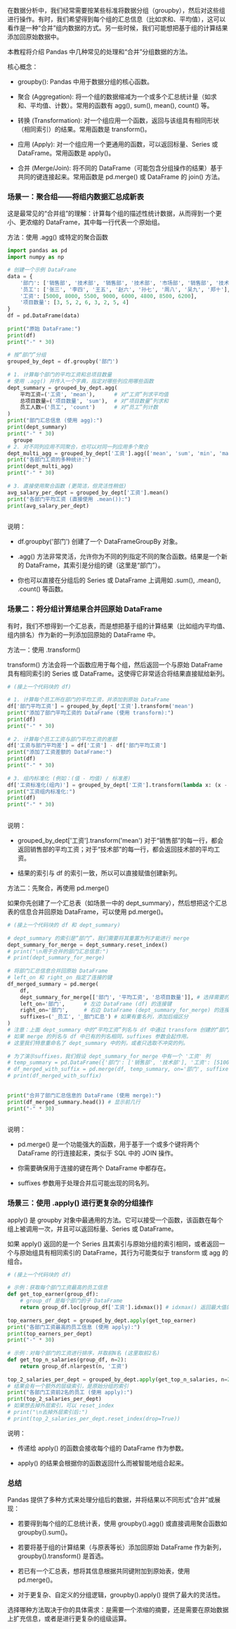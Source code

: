 
在数据分析中，我们经常需要按某些标准将数据分组（groupby），然后对这些组进行操作。有时，我们希望得到每个组的汇总信息（比如求和、平均值），这可以看作是一种“合并”组内数据的方式。另一些时候，我们可能想把基于组的计算结果添加回原始数据中。

本教程将介绍 Pandas 中几种常见的处理和“合并”分组数据的方法。

核心概念：

- groupby(): Pandas 中用于数据分组的核心函数。
    
- 聚合 (Aggregation): 将一个组的数据缩减为一个或多个汇总统计量（如求和、平均值、计数）。常用的函数有 agg(), sum(), mean(), count() 等。
    
- 转换 (Transformation): 对一个组应用一个函数，返回与该组具有相同形状（相同索引）的结果。常用函数是 transform()。
    
- 应用 (Apply): 对一个组应用一个更通用的函数，可以返回标量、Series 或 DataFrame。常用函数是 apply()。
    
- 合并 (Merge/Join): 将不同的 DataFrame（可能包含分组操作的结果）基于共同的键连接起来。常用函数是 pd.merge() 或 DataFrame 的 join() 方法。
    

### 场景一：聚合组——将组内数据汇总成新表

这是最常见的“合并组”的理解：计算每个组的描述性统计数据，从而得到一个更小、更浓缩的 DataFrame，其中每一行代表一个原始组。

方法：使用 .agg() 或特定的聚合函数
```python
import pandas as pd  
import numpy as np  

# 创建一个示例 DataFrame  
data = {  
    '部门': ['销售部', '技术部', '销售部', '技术部', '市场部', '销售部', '技术部', '市场部'],  
    '员工': ['张三', '李四', '王五', '赵六', '孙七', '周八', '吴九', '郑十'],  
    '工资': [5000, 8000, 5500, 9000, 6000, 4800, 8500, 6200],  
    '项目数量': [3, 5, 2, 6, 3, 2, 5, 4]  
}  
df = pd.DataFrame(data)  
  
print("原始 DataFrame:")  
print(df)  
print("-" * 30)  
  
# 按“部门”分组  
grouped_by_dept = df.groupby('部门')  
  
# 1. 计算每个部门的平均工资和总项目数量  
# 使用 .agg() 并传入一个字典，指定对哪些列应用哪些函数  
dept_summary = grouped_by_dept.agg(  
    平均工资=('工资', 'mean'),      # 对“工资”列求平均值  
    总项目数量=('项目数量', 'sum'),  # 对“项目数量”列求和  
    员工人数=('员工', 'count')      # 对“员工”列计数  
)  
print("部门汇总信息 (使用 agg):")  
print(dept_summary)  
print("-" * 30)  
  groupe
# 2. 对不同列应用不同聚合，也可以对同一列应用多个聚合  
dept_multi_agg = grouped_by_dept['工资'].agg(['mean', 'sum', 'min', 'max'])  
print("各部门工资的多种统计:")  
print(dept_multi_agg)  
print("-" * 30)  
  
# 3. 直接使用聚合函数 (更简洁，但灵活性稍低)  
avg_salary_per_dept = grouped_by_dept['工资'].mean()  
print("各部门平均工资 (直接使用 .mean()):")  
print(avg_salary_per_dept)  
  
```
说明：

- df.groupby('部门') 创建了一个 DataFrameGroupBy 对象。
    
- .agg() 方法非常灵活，允许你为不同的列指定不同的聚合函数。结果是一个新的 DataFrame，其索引是分组的键（这里是“部门”）。
    
- 你也可以直接在分组后的 Series 或 DataFrame 上调用如 .sum(), .mean(), .count() 等函数。
    

### 场景二：将分组计算结果合并回原始 DataFrame

有时，我们不想得到一个汇总表，而是想把基于组的计算结果（比如组内平均值、组内排名）作为新的一列添加回原始的 DataFrame 中。

方法一：使用 .transform()

transform() 方法会将一个函数应用于每个组，然后返回一个与原始 DataFrame 具有相同索引的 Series 或 DataFrame。这使得它非常适合将结果直接赋给新列。

```python
# (接上一个代码块的 df)  
  
# 1. 计算每个员工所在部门的平均工资，并添加到原始 DataFrame  
df['部门平均工资'] = grouped_by_dept['工资'].transform('mean')  
print("添加了部门平均工资的 DataFrame (使用 transform):")  
print(df)  
print("-" * 30)  
  
# 2. 计算每个员工工资与部门平均工资的差额  
df['工资与部门平均差'] = df['工资'] - df['部门平均工资']  
print("添加了工资差额的 DataFrame:")  
print(df)  
print("-" * 30)  
  
# 3. 组内标准化 (例如：(值 - 均值) / 标准差)  
df['工资标准化(组内)'] = grouped_by_dept['工资'].transform(lambda x: (x - x.mean()) / x.std())  
print("工资组内标准化:")  
print(df)  
print("-" * 30)  
  
```

说明：

- grouped_by_dept['工资'].transform('mean') 对于“销售部”的每一行，都会返回销售部的平均工资；对于“技术部”的每一行，都会返回技术部的平均工资。
    
- 结果的索引与 df 的索引一致，所以可以直接赋值创建新列。    

方法二：先聚合，再使用 pd.merge()

如果你先创建了一个汇总表（如场景一中的 dept_summary），然后想把这个汇总表的信息合并回原始 DataFrame，可以使用 pd.merge()。

```python
# (接上一个代码块的 df 和 dept_summary)  
  
# dept_summary 的索引是“部门”，我们需要将其重置为列才能进行 merge  
dept_summary_for_merge = dept_summary.reset_index()  
# print("\n用于合并的部门汇总信息:")  
# print(dept_summary_for_merge)  
  
# 将部门汇总信息合并回原始 DataFrame  
# left_on 和 right_on 指定了连接的键  
df_merged_summary = pd.merge(  
    df,  
    dept_summary_for_merge[['部门', '平均工资', '总项目数量']], # 选择需要的列进行合并  
    left_on='部门',      # 左边 DataFrame (df) 的连接键  
    right_on='部门',     # 右边 DataFrame (dept_summary_for_merge) 的连接键  
    suffixes=('_员工', '_部门汇总') # 如果有重名列，添加后缀区分  
)  
# 注意：上面 dept_summary 中的“平均工资”列名与 df 中通过 transform 创建的“部门平均工资”不同。  
# 如果 merge 的列名与 df 中已有的列名相同，suffixes 参数会起作用。  
# 这里我们特意重命名了 dept_summary 中的列，或者只选取不冲突的列。  
  
# 为了演示suffixes，我们假设 dept_summary_for_merge 中有一个 '工资' 列  
# temp_summary = pd.DataFrame({'部门': ['销售部', '技术部'], '工资': [5100, 8500]})  
# df_merged_with_suffix = pd.merge(df, temp_summary, on='部门', suffixes=('_员工原始', '_部门平均'))  
# print(df_merged_with_suffix)  
  
  
print("合并了部门汇总信息的 DataFrame (使用 merge):")  
print(df_merged_summary.head()) # 显示前几行  
print("-" * 30)  
  
```

说明：

- pd.merge() 是一个功能强大的函数，用于基于一个或多个键将两个 DataFrame 的行连接起来，类似于 SQL 中的 JOIN 操作。
    
- 你需要确保用于连接的键在两个 DataFrame 中都存在。
    
- suffixes 参数用于处理合并后可能出现的同名列。

### 场景三：使用 .apply() 进行更复杂的分组操作

apply() 是 groupby 对象中最通用的方法。它可以接受一个函数，该函数在每个组上被调用一次，并且可以返回标量、Series 或 DataFrame。

如果 apply() 返回的是一个 Series 且其索引与原始分组的索引相同，或者返回一个与原始组具有相同索引的 DataFrame，其行为可能类似于 transform 或 agg 的组合。

```python
# (接上一个代码块的 df)  
  
# 示例：获取每个部门工资最高的员工信息  
def get_top_earner(group_df):  
    # group_df 是每个部门的子 DataFrame  
    return group_df.loc[group_df['工资'].idxmax()] # idxmax() 返回最大值的索引  
  
top_earners_per_dept = grouped_by_dept.apply(get_top_earner)  
print("各部门工资最高的员工信息 (使用 apply):")  
print(top_earners_per_dept)  
print("-" * 30)  
  
# 示例：对每个部门的工资进行排序，并取前N名 (这里取前2名)  
def get_top_n_salaries(group_df, n=2):  
    return group_df.nlargest(n, '工资')  
  
top_2_salaries_per_dept = grouped_by_dept.apply(get_top_n_salaries, n=2) # 可以传递额外参数给 apply 的函数  
# 结果会有一个额外的层级索引，是原始分组的索引  
print("各部门工资前2名的员工 (使用 apply):")  
print(top_2_salaries_per_dept)  
# 如果想去掉外层索引，可以 reset_index  
# print("\n去掉外层索引后:")  
# print(top_2_salaries_per_dept.reset_index(drop=True))  

```

说明：

- 传递给 apply() 的函数会接收每个组的 DataFrame 作为参数。
    
- apply() 的结果会根据你的函数返回什么而被智能地组合起来。

### 总结

Pandas 提供了多种方式来处理分组后的数据，并将结果以不同形式“合并”或展现：

- 若要得到每个组的汇总统计表，使用 groupby().agg() 或直接调用聚合函数如 groupby().sum()。
    
- 若要将基于组的计算结果（与原表等长）添加回原始 DataFrame 作为新列，groupby().transform() 是首选。
    
- 若已有一个汇总表，想将其信息根据共同键附加到原始表，使用 pd.merge()。
    
- 对于更复杂、自定义的分组逻辑，groupby().apply() 提供了最大的灵活性。
    

选择哪种方法取决于你的具体需求：是需要一个浓缩的摘要，还是需要在原始数据上扩充信息，或者是进行更复杂的组级运算。